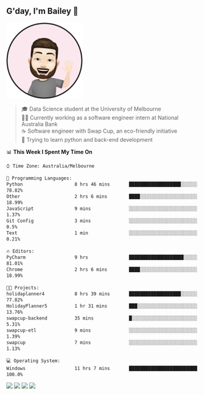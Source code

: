 ## G'day, I'm Bailey 👋

<img src="https://raw.githubusercontent.com/baely/baely/master/image.png" width="200px">

> 🎓 Data Science student at the University of Melbourne <br>
> 👨‍💻 Currently working as a software engineer intern  at National Australia Bank <br>
> ☕️ Software engineer with Swap Cup, an eco-friendly initiative <br>
> 🌱 Trying to learn python and back-end development

<!--START_SECTION:waka-->
📊 **This Week I Spent My Time On** 

```text
⌚︎ Time Zone: Australia/Melbourne

💬 Programming Languages: 
Python                   8 hrs 46 mins       ███████████████████░░░░░░   78.82% 
Other                    2 hrs 6 mins        ████░░░░░░░░░░░░░░░░░░░░░   18.99% 
JavaScript               9 mins              ░░░░░░░░░░░░░░░░░░░░░░░░░   1.37% 
Git Config               3 mins              ░░░░░░░░░░░░░░░░░░░░░░░░░   0.5% 
Text                     1 min               ░░░░░░░░░░░░░░░░░░░░░░░░░   0.21%

🔥 Editors: 
PyCharm                  9 hrs               ████████████████████░░░░░   81.01% 
Chrome                   2 hrs 6 mins        ████░░░░░░░░░░░░░░░░░░░░░   18.99%

🐱‍💻 Projects: 
holidaplanner4           8 hrs 39 mins       ███████████████████░░░░░░   77.82% 
HolidayPlanner5          1 hr 31 mins        ███░░░░░░░░░░░░░░░░░░░░░░   13.76% 
swapcup-backend          35 mins             █░░░░░░░░░░░░░░░░░░░░░░░░   5.31% 
swapcup-etl              9 mins              ░░░░░░░░░░░░░░░░░░░░░░░░░   1.39% 
swapcup                  7 mins              ░░░░░░░░░░░░░░░░░░░░░░░░░   1.13%

💻 Operating System: 
Windows                  11 hrs 7 mins       █████████████████████████   100.0%

```


<!--END_SECTION:waka-->

[<img height="40px" src="https://img.icons8.com/ios-filled/2x/linkedin.png">](https://linkedin.com/in/baileybutler1)
[<img height="40px" src="https://img.icons8.com/ios-filled/2x/github.png">](https://github.com/baely)
[<img height="40px" src="https://img.icons8.com/ios-filled/2x/salesforce.png">](https://trailblazer.me/id/baileybutler)
[<img height="40px" src="https://img.icons8.com/ios-filled/2x/instagram.png">](https://instagram.com/bae1y)
